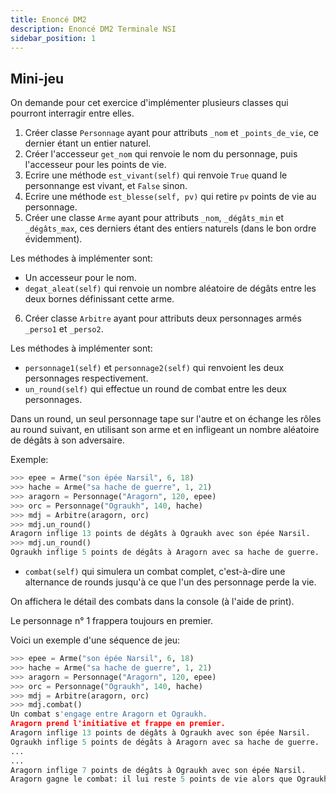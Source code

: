 ```yaml
---
title: Enoncé DM2
description: Enoncé DM2 Terminale NSI
sidebar_position: 1
---
```


## Mini-jeu

On demande pour cet exercice d'implémenter plusieurs classes qui pourront interragir entre elles.


1. Créer classe `Personnage` ayant pour attributs `_nom` et `_points_de_vie`, ce dernier étant un entier naturel.
2. Créer l'accesseur `get_nom` qui renvoie le nom du personnage, puis l'accesseur pour les points de vie.
3. Ecrire une méthode `est_vivant(self)` qui renvoie `True` quand le personnange est vivant, et `False` sinon.
4. Ecrire une méthode `est_blesse(self, pv)` qui retire `pv` points de vie au personnage.
5. Créer une classe `Arme` ayant pour attributs `_nom`,  `_dégâts_min` et `_dégâts_max`, ces derniers étant des entiers naturels (dans le bon ordre évidemment). 
	
Les méthodes à implémenter sont:
- Un accesseur pour le nom.
- `degat_aleat(self)` qui renvoie un nombre aléatoire de dégâts entre les deux bornes définissant cette arme.

6. Créer classe `Arbitre` ayant pour attributs deux personnages armés `_perso1` et `_perso2`. 

Les méthodes à implémenter sont:
- `personnage1(self)` et `personnage2(self)` qui renvoient les deux personnages respectivement.
- `un_round(self)` qui effectue un round de combat entre les deux personnages. 
	
Dans un round, un seul personnage tape  sur l'autre et on échange les rôles au round suivant, en utilisant son arme et en infligeant un nombre aléatoire de dégâts à son adversaire.

	
Exemple:
	
```python
>>> epee = Arme("son épée Narsil", 6, 18)
>>> hache = Arme("sa hache de guerre", 1, 21)
>>> aragorn = Personnage("Aragorn", 120, epee)
>>> orc = Personnage("Ograukh", 140, hache)
>>> mdj = Arbitre(aragorn, orc)
>>> mdj.un_round()
Aragorn inflige 13 points de dégâts à Ograukh avec son épée Narsil.
>>> mdj.un_round()
Ograukh inflige 5 points de dégâts à Aragorn avec sa hache de guerre.
```
	
- `combat(self)` qui simulera un combat complet, c'est-à-dire une alternance de rounds jusqu'à ce que l'un des personnage perde la vie. 
	
On affichera le détail des combats dans la console (à l'aide de print).
	
Le personnage n° 1 frappera toujours en premier.
	


Voici un exemple d'une séquence de jeu:

```python
>>> epee = Arme("son épée Narsil", 6, 18)
>>> hache = Arme("sa hache de guerre", 1, 21)
>>> aragorn = Personnage("Aragorn", 120, epee)
>>> orc = Personnage("Ograukh", 140, hache)
>>> mdj = Arbitre(aragorn, orc)
>>> mdj.combat()
Un combat s'engage entre Aragorn et Ograukh.
Aragorn prend l'initiative et frappe en premier.
Aragorn inflige 13 points de dégâts à Ograukh avec son épée Narsil.
Ograukh inflige 5 points de dégâts à Aragorn avec sa hache de guerre.
...
...
Aragorn inflige 7 points de dégâts à Ograukh avec son épée Narsil.
Aragorn gagne le combat: il lui reste 5 points de vie alors que Ograukh est mort.
```
